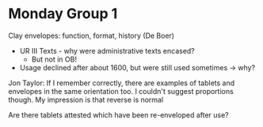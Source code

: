 <!-- Output copied to clipboard! -->

# Monday Group 1

Clay envelopes: function, format, history (De Boer)



* UR III Texts - why were administrative texts encased?
    * But not in OB!
* Usage declined after about 1600, but were still used sometimes -> why?

Jon Taylor: If I remember correctly, there are examples of tablets and envelopes in the same orientation too. I couldn't suggest proportions though. My impression is that reverse is normal

Are there tablets attested which have been re-enveloped after use?

